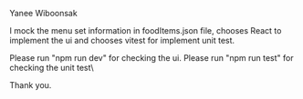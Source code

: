 Yanee Wiboonsak

I mock the menu set information in foodItems.json file, chooses React to implement the ui and chooses vitest for implement unit test.

Please run "npm run dev" for checking the ui.
Please run "npm run test" for checking the unit test\


Thank you.